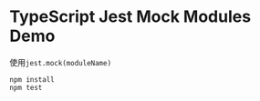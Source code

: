 TypeScript Jest Mock Modules Demo
====================================

使用`jest.mock(moduleName)`

```
npm install
npm test
```

